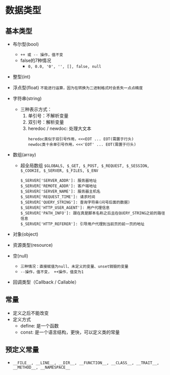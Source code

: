 # 数据类型

## 基本类型
- 布尔型(bool)
    + `++ 或 -- 操作，值不变`
    + false的7种情况
        - `0, 0.0, '0', '', [], false, null`
- 整型(int)
- 浮点型(float)
    `不能进行运算，因为在转换为二进制格式时会丢失一点点精度`
- 字符串(string)
    + 三种表示方式：
        1. 单引号：不解析变量
        2. 双引号：解析变量
        3. heredoc / newdoc: 处理大文本
            ```
            heredoc类似于双引号作用，<<<EOT ... EOT(需置于行头)
            newdoc类十余单引号作用，<<<'EOT' ... EOT(需置于行头)
            ```
- 数组(array)
    + 超全局数组
        `$GLOBALS, $_GET, $_POST, $_REQUEST, $_SESSION, $_COOKIE, $_SERVER, $_FILES, $_ENV`
        ```
        $_SERVER['SERVER_ADDR']: 服务器地址
        $_SERVER['REMOTE_ADDR']: 客户端地址
        $_SERVER['SERVER_NAME']: 服务器主机名
        $_SERVER['REQUEST_TIME']: 请求时间
        $_SERVER['QUERY_STRING']: 查询字符串(问号后面的数据)
        $_SERVER['HTTP_USER_AGENT']: 用户代理信息
        $_SERVER['PATH_INFO']: 跟在真是脚本名称之后且在QUERY_STRING之前的路径信息
        $_SERVER['HTTP_REFERER']: 引导用户代理到当前页的前一页的地址
        ```

- 对象(object)
- 资源类型(resource)
- 空(null)
    + `三种情况：直接赋值为null、未定义的变量、unset销毁的变量`
    + `--操作，值不变， ++操作，值变为1`
- 回调类型（Callback / Callable）

## 常量
- 定义之后不能改变
- 定义方式
    + define: 是一个函数
    + const: 是一个语言结构，更快，可以定义类的常量

## 预定义常量
- `__FILE__, __LINE__, __DIR__, __FUNCTION__, __CLASS__, __TRAIT__, __METHOD__, __NAMESPACE__`




















